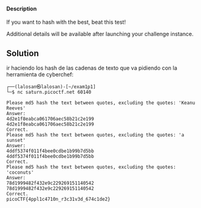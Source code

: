 
#### Description

If you want to hash with the best, beat this test!

Additional details will be available after launching your challenge instance.

## Solution

ir haciendo los hash de las cadenas de texto que va pidiendo con la herramienta de cyberchef:

```
┌──(lalosan㉿lalosan)-[~/exam1p1]
└─$ nc saturn.picoctf.net 60140

Please md5 hash the text between quotes, excluding the quotes: 'Keanu Reeves'
Answer: 
4d2e1f8eabca061706aec58b21c2e199
4d2e1f8eabca061706aec58b21c2e199
Correct.
Please md5 hash the text between quotes, excluding the quotes: 'a sunset'
Answer: 
4ddf5374f011f4bee0cdbe1b99b7d5bb
4ddf5374f011f4bee0cdbe1b99b7d5bb
Correct.
Please md5 hash the text between quotes, excluding the quotes: 'coconuts'
Answer: 
78d1999482f432e9c229269151140542
78d1999482f432e9c229269151140542
Correct.
picoCTF{4ppl1c4710n_r3c31v3d_674c1de2}

```